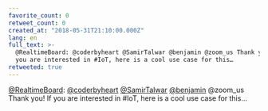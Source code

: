 ```yaml
---
favorite_count: 0
retweet_count: 0
created_at: "2018-05-31T21:10:00.000Z"
lang: en
full_text: >-
  @RealtimeBoard: @coderbyheart @SamirTalwar @benjamin @zoom_us Thank you! If
  you are interested in #IoT, here is a cool use case for this…
retweeted: true
---
```


[@RealtimeBoard](https://twitter.com/RealtimeBoard):
[@coderbyheart](https://twitter.com/coderbyheart)
[@SamirTalwar](https://twitter.com/SamirTalwar)
[@benjamin](https://twitter.com/benjamin) @zoom_us Thank you! If you are
interested in #IoT, here is a cool use case for this…

